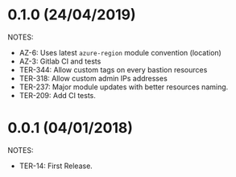 # 0.1.0 (24/04/2019)

NOTES:

  * AZ-6: Uses latest `azure-region` module convention (location)
  * AZ-3: Gitlab CI and tests
  * TER-344: Allow custom tags on every bastion resources
  * TER-318: Allow custom admin IPs addresses
  * TER-237: Major module updates with better resources naming.
  * TER-209: Add CI tests.

# 0.0.1 (04/01/2018)

NOTES:

  * TER-14: First Release.
